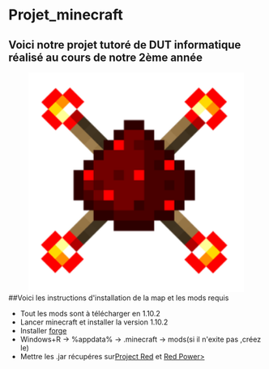 # Projet_minecraft
## Voici notre projet tutoré de DUT informatique réalisé au cours de notre 2ème année
<center><img src="image.PNG" width="425"/></center>
##Voici les instructions d'installation de la map et les mods requis
<ul>
  <li>Tout les mods sont à télécharger en 1.10.2</li>
  <li>Lancer minecraft et installer la version 1.10.2</li>
  <li>Installer <a href="https://files.minecraftforge.net/">forge</a></li>
  <li>Windows+R -> %appdata% -> .minecraft -> mods(si il n'exite pas ,créez le)
  <li>Mettre les .jar récupéres sur<a href="https://www.minecraft-france.fr/mod-project-red-redstone-1-7-10/">Project Red</a> et <a href="http://www.minecraftforum.net/forums/mapping-and-modding-java-edition/minecraft-mods/1274287-eloraams-mods-redpower-2-prerelease-6"> Red Power></li>
</ul>
